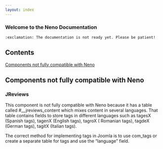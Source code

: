 ```yaml
---
layout: index
---
```

### Welcome to the Neno Documentation
```
:exclamation: The documentation is not ready yet. Please be patient!
```

## Contents
[Components not fully compatible with Neno](#Components-not-fully-compatible-with-Neno)

## Components not fully compatible with Neno

### JReviews
This component is not fully compatible with Neno because it has a table called #__jreviews_content which mixes content in several languages. That table contains fields to store tags in different languages such as tagesX (Spanish tags), tagenX (English tags), tagroX ( Romanian tags), tagdeX (German tags), tagitX (Italian tags). 

The correct method for implementing tags in Joomla is to use com_tags or create a separate table for tags and use the “language” field. 
